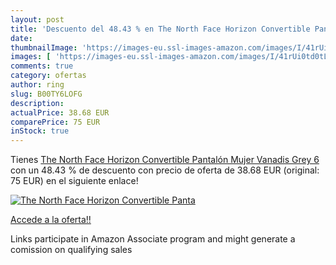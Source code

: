 ```yaml
---
layout: post
title: 'Descuento del 48.43 % en The North Face Horizon Convertible Panta'
date: 
thumbnailImage: 'https://images-eu.ssl-images-amazon.com/images/I/41rUi0td0tL._SL200_.jpg'
images: [ 'https://images-eu.ssl-images-amazon.com/images/I/41rUi0td0tL._SL200_.jpg' ]
comments: true
category: ofertas
author: ring
slug: B00TY6LOFG
description:
actualPrice: 38.68 EUR
comparePrice: 75 EUR
inStock: true
---
```


Tienes [The North Face Horizon Convertible Pantalón  Mujer  Vanadis Grey  6](https://www.amazon.es/dp/B00TY6LOFG/?tag=tolees-21) con un 48.43 % de descuento con precio de oferta de 38.68 EUR (original: 75 EUR) en el siguiente enlace!

[![The North Face Horizon Convertible Panta](https://images-eu.ssl-images-amazon.com/images/I/41rUi0td0tL._SL200_.jpg)](https://www.amazon.es/dp/B00TY6LOFG/?tag=tolees-21)

[Accede a la oferta!!](https://www.amazon.es/dp/B00TY6LOFG/?tag=tolees-21)

Links participate in Amazon Associate program and might generate a comission on qualifying sales


